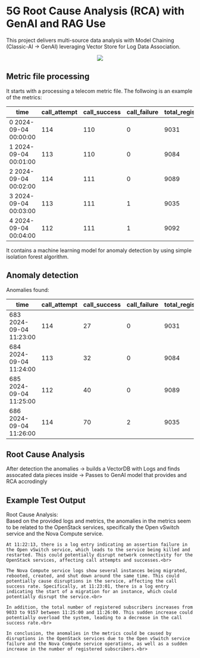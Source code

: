 
# 5G Root Cause Analysis (RCA) with GenAI and RAG Use<br>

This project delivers multi-source data analysis with Model Chaining (Classic-AI -> GenAI) leveraging Vector Store for Log Data Association. 

<div align="center">
    <img src="https://raw.githubusercontent.com/tme-osx/TME-AIX/refs/heads/main/llm-rca/images/flow.png"/>
</div>

## Metric file processing
It starts with a processing a telecom metric file. The follwoing is an example of the metrics:<br>

|time                | call_attempt | call_success | call_failure | total_registered_subs |  call_success_rate |
---------------------|--------------|--------------|--------------|-----------------------|--------------------|
0 2024-09-04 00:00:00|           114|           110|             0|                   9031|               96.40|
1 2024-09-04 00:01:00|           113|           110|             0|                   9084|               97.34|
2 2024-09-04 00:02:00|           114|           111|             0|                   9089|               97.36|
3 2024-09-04 00:03:00|           113|           111|             1|                   9035|               98.23|
4 2024-09-04 00:04:00|           112|           111|             1|                   9092|               99.10|


It contains a machine learning model for anomaly detection by using simple isolation forest algorithm.<br>


## Anomaly detection
Anomalies found:<br>

|time                  | call_attempt | call_success | call_failure | total_registered_subs |  call_success_rate |is_anomaly|
-----------------------|--------------|--------------|--------------|-----------------------|--------------------|----------|
683 2024-09-04 11:23:00|           114|            27|             0|                   9031|               23.49|        -1|
684 2024-09-04 11:24:00|           113|            32|             0|                   9084|               28.36|        -1|
685 2024-09-04 11:25:00|           112|            40|             0|                   9089|               35.73|        -1|
686 2024-09-04 11:26:00|           114|            70|             2|                   9035|               61.49|        -1|


## Root Cause Analysis 
After detection the anomalies -> builds a VectorDB with Logs and finds assocated data pieces inside -> Passes to GenAI model that provides and RCA accrodingly<br>


## Example Test Output
Root Cause Analysis:<br>
Based on the provided logs and metrics, the anomalies in the metrics seem to be related to the OpenStack services, specifically the Open vSwitch service and the Nova Compute service.<br>

```
At 11:22:13, there is a log entry indicating an assertion failure in the Open vSwitch service, which leads to the service being killed and restarted. This could potentially disrupt network connectivity for the OpenStack services, affecting call attempts and successes.<br>

The Nova Compute service logs show several instances being migrated, rebooted, created, and shut down around the same time. This could potentially cause disruptions in the service, affecting the call success rate. Specifically, at 11:23:01, there is a log entry indicating the start of a migration for an instance, which could potentially disrupt the service.<br>

In addition, the total number of registered subscribers increases from 9033 to 9157 between 11:25:00 and 11:26:00. This sudden increase could potentially overload the system, leading to a decrease in the call success rate.<br>

In conclusion, the anomalies in the metrics could be caused by disruptions in the OpenStack services due to the Open vSwitch service failure and the Nova Compute service operations, as well as a sudden increase in the number of registered subscribers.<br>
```



